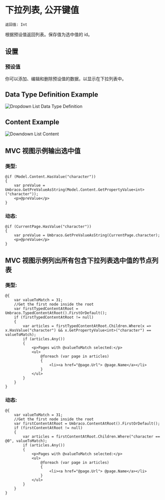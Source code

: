 # 下拉列表, 公开键值

`返回值: Int`

根据预设值返回列表。保存值为选中值的 id。

## 设置

### 预设值
你可以添加、编辑和删除预设值的数据，以显示在下拉列表中。

## Data Type Definition Example

![Dropdown List Data Type Definition](images/Dropdown-List-Keys-DataType.png)

## Content Example 

![Downdown List Content](images/Dropdown-List-Keys-Content.png)

## MVC 视图示例输出选中值

### 类型:

    @if (Model.Content.HasValue("character"))
    {        
        var preValue = Umbraco.GetPreValueAsString(Model.Content.GetPropertyValue<int>("character"));
        <p>@preValue</p>
    }

### 动态:     
                         
    @if (CurrentPage.HasValue("character"))
    {
        var preValue = Umbraco.GetPreValueAsString(CurrentPage.character);
        <p>@preValue</p>        
    }    

## MVC 视图示例列出所有包含下拉列表选中值的节点列表

### 类型:

    @{
        var valueToMatch = 31;
        //Get the first node inside the root
        var firstTypedContentAtRoot = Umbraco.TypedContentAtRoot().FirstOrDefault();
        if (firstTypedContentAtRoot != null)
        {
            var articles = firstTypedContentAtRoot.Children.Where(x => x.HasValue("character") && x.GetPropertyValue<int>("character") == valueToMatch);
            if (articles.Any())
            {
                <p>Pages with @valueToMatch selected:</p>
                <ul>
                    @foreach (var page in articles)
                    {
                        <li><a href="@page.Url"> @page.Name</a></li>
                    }
                </ul>
            }
        }
    }

### 动态:                             

    @{
		var valueToMatch = 31;
        //Get the first node inside the root
        var firstContentAtRoot = Umbraco.ContentAtRoot().FirstOrDefault();
        if (firstContentAtRoot != null)
        {
            var articles = firstContentAtRoot.Children.Where("character == @0", valueToMatch);
            if (articles.Any())
            {
                <p>Pages with @valueToMatch selected:</p>
                <ul>
                    @foreach (var page in articles)
                    {
                        <li><a href="@page.Url"> @page.Name</a></li>
                    }                      
                </ul>
            }
        }
    }

